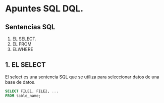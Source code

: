 # Apuntes SQL DQL.
## Sentencias SQL
1. EL SELECT.
2. EL FROM
3. ELWHERE
## 1. EL SELECT
El select es una sentencia SQL que se utiliza para seleccionar datos de una base de datos.

```sql
SELECT FILE1, FILE2, ...
FROM table_name;
```

